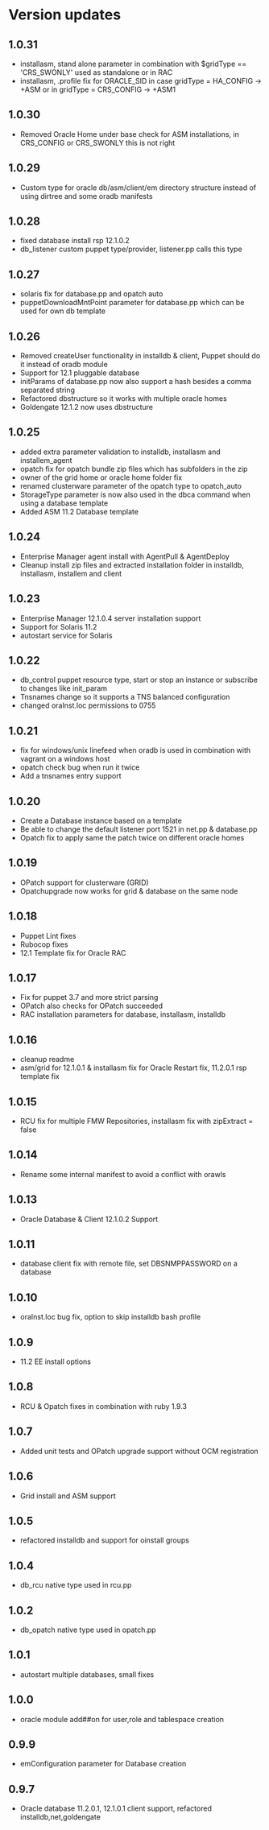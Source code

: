 # Version updates

## 1.0.31
- installasm, stand alone parameter in combination with $gridType == 'CRS_SWONLY' used as standalone or in RAC
- installasm, .profile fix for ORACLE_SID in case gridType = HA_CONFIG -> +ASM or in gridType = CRS_CONFIG -> +ASM1

## 1.0.30
- Removed Oracle Home under base check for ASM installations, in CRS_CONFIG or CRS_SWONLY this is not right

## 1.0.29
- Custom type for oracle db/asm/client/em directory structure instead of using dirtree and some oradb manifests

## 1.0.28
- fixed database install rsp 12.1.0.2
- db_listener custom puppet type/provider, listener.pp calls this type

## 1.0.27
- solaris fix for database.pp and opatch auto
- puppetDownloadMntPoint parameter for database.pp which can be used for own db template

## 1.0.26
- Removed createUser functionality in installdb & client, Puppet should do it instead of oradb module
- Support for 12.1 pluggable database
- initParams of database.pp now also support a hash besides a comma separated string
- Refactored dbstructure so it works with multiple oracle homes
- Goldengate 12.1.2 now uses dbstructure

## 1.0.25
- added extra parameter validation to installdb, installasm and installem_agent
- opatch fix for opatch bundle zip files which has subfolders in the zip
- owner of the grid home or oracle home folder fix
- renamed clusterware parameter of the opatch type to opatch_auto
- StorageType parameter is now also used in the dbca command when using a database template
- Added ASM 11.2 Database template

## 1.0.24
- Enterprise Manager agent install with AgentPull & AgentDeploy
- Cleanup install zip files and extracted installation folder in installdb, installasm, installem and client

## 1.0.23
- Enterprise Manager 12.1.0.4 server installation support
- Support for Solaris 11.2
- autostart service for Solaris

## 1.0.22
- db_control puppet resource type, start or stop an instance or subscribe to changes like init_param
- Tnsnames change so it supports a TNS balanced configuration
- changed oraInst.loc permissions to 0755

## 1.0.21
- fix for windows/unix linefeed when oradb is used in combination with vagrant on a windows host
- opatch check bug when run it twice
- Add a tnsnames entry support

## 1.0.20
- Create a Database instance based on a template
- Be able to change the default listener port 1521 in net.pp & database.pp
- Opatch fix to apply same the patch twice on different oracle homes

## 1.0.19
- OPatch support for clusterware (GRID)
- Opatchupgrade now works for grid & database on the same node

## 1.0.18
- Puppet Lint fixes
- Rubocop fixes
- 12.1 Template fix for Oracle RAC

## 1.0.17
- Fix for puppet 3.7 and more strict parsing
- OPatch also checks for OPatch succeeded
- RAC installation parameters for database, installasm, installdb

## 1.0.16
- cleanup readme
- asm/grid for 12.1.0.1 & installasm fix for Oracle Restart fix, 11.2.0.1 rsp template fix

## 1.0.15
- RCU fix for multiple FMW Repositories, installasm fix with zipExtract = false

## 1.0.14
- Rename some internal manifest to avoid a conflict with orawls

## 1.0.13
- Oracle Database & Client 12.1.0.2 Support

## 1.0.11
- database client fix with remote file, set DBSNMPPASSWORD on a database

## 1.0.10
- oraInst.loc bug fix, option to skip installdb bash profile

## 1.0.9
- 11.2 EE install options

## 1.0.8
- RCU & Opatch fixes in combination with ruby 1.9.3

## 1.0.7
- Added unit tests and OPatch upgrade support without OCM registration

## 1.0.6
- Grid install and ASM support

## 1.0.5
- refactored installdb and support for oinstall groups

## 1.0.4
- db_rcu native type used in rcu.pp

## 1.0.2
- db_opatch native type used in opatch.pp

## 1.0.1
- autostart multiple databases, small fixes

## 1.0.0
- oracle module add##on for user,role and tablespace creation

## 0.9.9
- emConfiguration parameter for Database creation

## 0.9.7
- Oracle database 11.2.0.1, 12.1.0.1 client support, refactored installdb,net,goldengate
